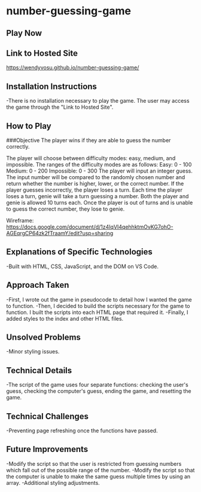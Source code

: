 # number-guessing-game
Play Now
-
Link to Hosted Site
-
https://wendyvosu.github.io/number-guessing-game/

Installation Instructions
-
-There is no installation necessary to play the game. The user may access the game through the "Link to Hosted Site".

How to Play 
-
###Objective
The player wins if they are able to guess the number correctly.

The player will choose between difficulty modes: easy, medium, and impossible. The ranges of the difficulty modes are as follows:
Easy: 0 - 100
Medium: 0 - 200
Impossible: 0 - 300
The player will input an integer guess. The input number will be compared to the randomly chosen number and return whether the number is higher, lower, or the correct number. 
If the player guesses incorrectly, the player loses a turn. Each time the player loses a turn, genie will take a turn guessing a number. Both the player and genie is allowed 10 turns each. Once the player is out of turns and is unable to guess the correct number, they lose to genie.

Wireframe: https://docs.google.com/document/d/1z4IqVI4qehhktmOvKG7ohO-AGEqrgCP64zk2fTraamY/edit?usp=sharing

Explanations of Specific Technologies
-
-Built with HTML, CSS, JavaScript, and the DOM on VS Code.

Approach Taken
-
-First, I wrote out the game in pseudocode to detail how I wanted the game to function. 
-Then, I decided to build the scripts necessary for the game to function. I built the scripts into each HTML page that required it. 
-Finally, I added styles to the index and other HTML files. 

Unsolved Problems
-
-Minor styling issues.

Technical Details
-
-The script of the game uses four separate functions: checking the user's guess, checking the computer's guess, ending the game, and resetting the game. 

Technical Challenges
-
-Preventing page refreshing once the functions have passed. 

Future Improvements
-
-Modify the script so that the user is restricted from guessing numbers which fall out of the possible range of the number. 
-Modify the script so that the computer is unable to make the same guess multiple times by using an array. 
-Additional styling adjustments. 
